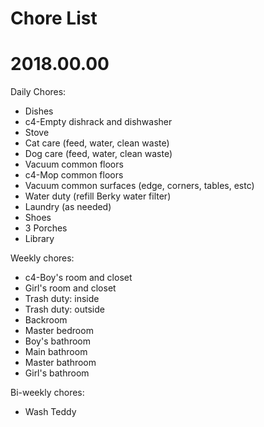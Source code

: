 # Chore List
# 2018.00.00



Daily Chores:
   * Dishes
   * c4-Empty dishrack and dishwasher
   * Stove
   * Cat care (feed, water, clean waste)
   * Dog care (feed, water, clean waste)
   * Vacuum common floors
   * c4-Mop common floors
   * Vacuum common surfaces (edge, corners, tables, estc)
   * Water duty (refill Berky water filter)
   * Laundry (as needed)
   * Shoes
   * 3 Porches
   * Library




Weekly chores:
   * c4-Boy's room and closet
   * Girl's room and closet
   * Trash duty: inside
   * Trash duty: outside
   * Backroom
   * Master bedroom
   * Boy's bathroom
   * Main bathroom
   * Master bathroom
   * Girl's bathroom





Bi-weekly chores:
   * Wash Teddy
